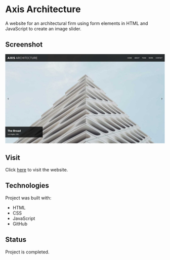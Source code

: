# Axis Architecture
A website for an architectural firm using form elements in HTML and JavaScript to create an image slider.

## Screenshot
![preview of landing page](./resources/images/axis-architecture.jpg)

## Visit
Click [here](https://yuj94.github.io/company-home-page/) to visit the website.

## Technologies
Project was built with:
- HTML
- CSS
- JavaScript
- GitHub

## Status
Project is completed.